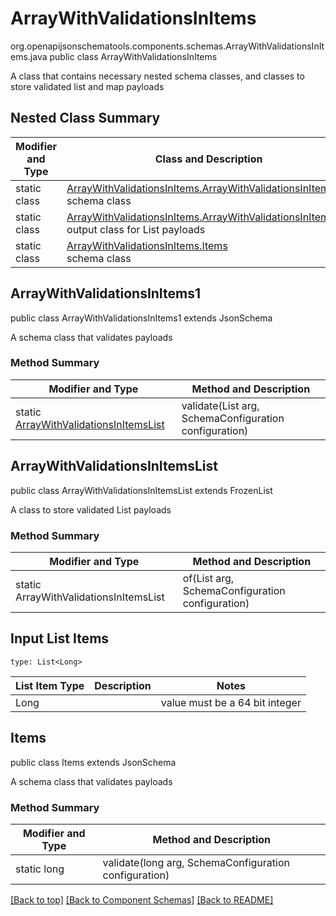 # ArrayWithValidationsInItems
org.openapijsonschematools.components.schemas.ArrayWithValidationsInItems.java
public class ArrayWithValidationsInItems

A class that contains necessary nested schema classes, and classes to store validated list and map payloads

## Nested Class Summary
| Modifier and Type | Class and Description |
| ----------------- | ---------------------- |
| static class | [ArrayWithValidationsInItems.ArrayWithValidationsInItems1](#arraywithvalidationsinitems1)<br> schema class |
| static class | [ArrayWithValidationsInItems.ArrayWithValidationsInItemsList](#arraywithvalidationsinitemslist)<br> output class for List payloads |
| static class | [ArrayWithValidationsInItems.Items](#items)<br> schema class |

## ArrayWithValidationsInItems1
public class ArrayWithValidationsInItems1
extends JsonSchema

A schema class that validates payloads

### Method Summary
| Modifier and Type | Method and Description |
| ----------------- | ---------------------- |
| static [ArrayWithValidationsInItemsList](#arraywithvalidationsinitemslist) | validate(List<Long> arg, SchemaConfiguration configuration) |

## ArrayWithValidationsInItemsList
public class ArrayWithValidationsInItemsList
extends FrozenList<Long>

A class to store validated List payloads

### Method Summary
| Modifier and Type | Method and Description |
| ----------------- | ---------------------- |
| static ArrayWithValidationsInItemsList | of(List<Long> arg, SchemaConfiguration configuration) |

## Input List Items
```
type: List<Long>
```
List Item Type | Description | Notes
-------------------- | ------------- | -------------
Long |  | value must be a 64 bit integer

## Items
public class Items
extends JsonSchema

A schema class that validates payloads

### Method Summary
| Modifier and Type | Method and Description |
| ----------------- | ---------------------- |
| static long | validate(long arg, SchemaConfiguration configuration) |

[[Back to top]](#top) [[Back to Component Schemas]](../../../README.md#Component-Schemas) [[Back to README]](../../../README.md)
